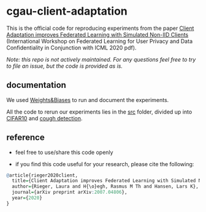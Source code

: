 # cgau-client-adaptation
This is the official code for reproducing experiments from the paper [Client Adaptation improves Federated Learning with Simulated Non-IID Clients](https://arxiv.org/abs/2007.04806) (International Workshop on Federated Learning for User Privacy and Data Confidentiality in Conjunction with ICML 2020 pdf). 

*Note: this repo is not actively maintained. For any questions feel free to try to file an issue, but the code is provided as is.*

## documentation
We used [Weights&Biases](https://www.wandb.com/) to run and document the experiments. 

All the code to rerun our experiments lies in the [src](src) folder, divided up into [CIFAR10](src/cifar10) and [cough detection](federated_cough_detector).

## reference

- feel free to use/share this code openly

- if you find this code useful for your research, please cite the following:

```r
@article{rieger2020client,
  title={Client Adaptation improves Federated Learning with Simulated Non-IID Clients},
  author={Rieger, Laura and H{\o}egh, Rasmus M Th and Hansen, Lars K},
  journal={arXiv preprint arXiv:2007.04806},
  year={2020}
}

```
